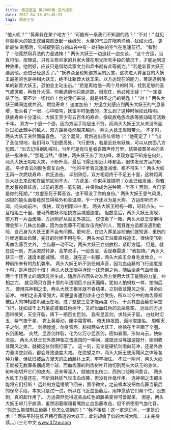 ```yaml
---
title: 儒道至圣 第2086章 意外援手
date: 2017-04-16 09:45:33
tags: 儒道至圣
---
```


“他人呢？”
“莫非躲在某个地方？”
“可能有一条我们不知道的路？”
“不对！”
就见体型稍大的狼王双目突然泛起一丝绿光，大量的气血在眼睛涌动，犹如火焰。 更新最快
刹那后，它捕捉到前方的山谷中有一处扭曲的空气在急速前行。
“看到了！他竟然用兵法的力量遮掩！”
两头大妖王一边追赶一边交谈。
“这个方运，当真可怕。按理说，只有主修兵家的兵家大儒在用光所有手段的情况下，才能达到这种效果，他倒好，应该只是借助兵家文台和兵书就有此等威力。”
“若是新晋大妖王遇到他，恐怕已经追丢了。”
“妖界众圣也知道方运的厉害，这次进入葬圣谷的大妖王最差的也是神相大妖王，绝不让新晋大妖王来。以方运现在的能力，若是遇到落单的新晋大妖王，恐怕会主动出击。”
“若是再给他一两个月的时间，找到足够的圣气或灵骸，再晋升大儒，你我遇到他只能逃跑，但现在，他必死无疑！”
“一定要杀了他，要不计一切代价！他对我们来说，就是封圣之门的钥匙！”
“对！”
两头大妖王瞬间达成共识。
燃烧寿命！
速度加倍！
方运立刻感应到两头大妖王的气息暴增，扭头看了一眼，心中暗骂，妖蛮平时挺蠢的，怎么到了这种时候如此精明。
妖族寿命十分漫长，大妖王至少有五百年的寿命，像蛟族龟族龙族等族动辄可活数千年。
双方一个追一个逃，因为方运手段层出不穷，而两头大妖王又从来没有面对过如此棘手的敌人，双方距离竟然越来越远。
两头大妖王眉眼带火。
不多时，两头大妖王突然面露喜色。
“这个蠢货，竟然逃出圣位领地！”
“他死定了！”
“出了圣位领地，我们可以飞到更高处，飞行更快，若是近处有妖族，可以从四面八方包围。”
“出去记得别乱喊叫，当年可是有位皇者妄图声传万里，结果被葬圣谷的圣骸一指诛杀。”
“那是当然。”
很快，两头妖王出了剑刃峰，发现方运不知身在何处。
两头大妖王哈哈大笑，不断升高，最后飞得比附近山峰都高，很快发现方运的形迹。
平步青云的颜色恢复白色。
“他的平步青云速度减慢，机不可失！”
两头大妖王再一次燃烧寿命，疯狂追击。
半刻钟后，双方相距终于不足五十里，这种距离对大妖王来说和在面前区别不大。
“方虚圣，你束手就擒吧！众圣已经发话，你若愿发誓投靠妖族，以前的恩怨一笔勾销，并保你成为逆种第一半圣！否则，今日便是你的死期。”
“方虚圣死于葬圣谷，也不辱没了你的身份。”
两头大妖王意气风发，凶狠的狼头面相竟然显得格外和善温顺，乍一开还以为是大狗。
方运却听而不闻，闷头向前冲。
很快，双方相距四十里。
两头大妖王相视一眼，轻轻点头，一旦相距三十里，便可外放妖术阻挠方运减缓速度。
但数息后，两头大妖王发现，前方有一片血齿藤，方运刚好从百丈外掠过。
仅仅看了一眼，两头大妖王便懒得理会那十几株血齿藤，因为血齿藤不可能攻击完好的人，而且连方运都没遇到危险，自己身为大妖王更不会有问题。更何况，在进入葬圣谷前他们就知道，重伤的时候远离血齿藤，完好的时候不用在乎。
两头大妖王沿着直线追击，很快便飞到离血齿藤百丈外。
血齿藤一动不动，两头大妖王立刻放松，紧盯方运。
但是，就在这一刻，方运突然转身，高举双手，一脸苦涩，舌绽春雷道：“我投降。”
两头大妖王一愣，速度本能减慢。
但是，就在这一刹那，两头大妖王全身毛发耸立，一种前所未有的危机袭来。
两头大妖王听不到任何声音，因为血齿藤的飞行速度是十鸣，是声音的十倍！
两头大妖王眼中浮现一抹恐惧之色，随后全身气血喷涌，两个半径百丈的飓风凭空生成，随后齐齐回头对准后方使用大妖王最强的力量，神相之力。
就见两只方圆十里的半透明巨爪自天而降，犹如人拍蚂蚁一样，拍向后方。
使用完神相之击，两头大妖王根本就不看结果，立刻收敛飓风之体，拼命向前冲。
神相之击非常强大，即便皇者遭到攻击也会受伤，所以半空中的血齿藤都被巨大的神相狼爪碾压在地，过了整整三息才能再度飞行。
十余株血齿藤在半空飞行，犹如成千上万条蛇披着红色树叶，又好似血红色的云朵悬空。
远处的方运面带微笑，天空开裂，降下一把百丈巨剑。
我有昆吾剑，求趋夫子庭。
白虹时切玉，紫气夜干星。
锷上芙蓉动，匣中霜雪明。
倚天持报国，画地取雄名。
周朝天子之剑，昆吾。
剑柄煌煌，剑身雪亮，斜指两头大妖王，徐徐在半空画了个圈。
长剑画地。
突然，昆吾剑炸裂，化为亿万小昆吾剑，密如暴雨，形如乌云，快如流星。
两头大妖王在外放神相之击逃跑的一瞬间，速度还没等加速提升，刚刚收敛飓风之体，就被这些剑雨打蒙了。
这一刻，无论是硬抗剑雨向前冲，还是外放力量清空剑雨，都会导致速度大减。
在绝望之中，两头大妖王使用飓风之体等各种力量，但依旧被后方漫天的血齿藤扑上来，牢牢捆住。
不过一瞬间，两头大妖王就被无数藤条捆成两个球，而血齿藤的利齿树叶开始切割两头大妖王的身体。
树叶刚切开它们的皮肉，还未等深入，就被挤出伤口，而伤口眨眼间愈合。
两头大妖王力量还在，不断消耗妖气攻击血齿藤，但没有丝毫作用。
连神相之击都未能将它们打断！
远处的方运缓缓飞回来，面带微笑，之前根本没把血齿藤当最后的保命手段，本来只是试一试，所以在飞近血齿藤后，用神念请它们帮个忙。没想到，真的起作用了。
方运突然觉得这些血红色的藤条变得可爱起来。
但是，两头大妖王却几乎崩溃，虽然闭着眼闭着嘴防止血齿藤攻击，但不断使用气血化音。
“你怎么能控制血齿藤！你怎么做到的！”
“我不相信！这一定是幻术，一定是幻术！”
两头平时在妖界横行霸道的大妖王，此刻却疯了似的大喊大叫。
.(未完待续。。)
(三七中文 www.37zw.com